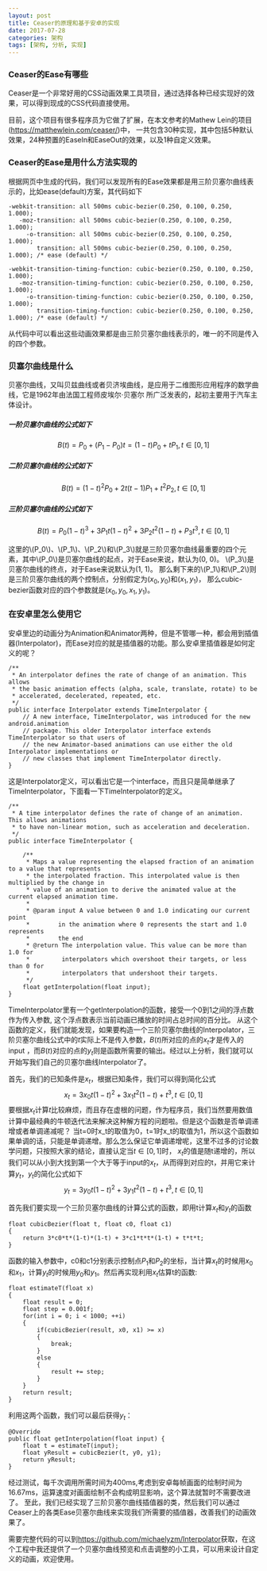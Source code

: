 ```yaml
---
layout: post
title: Ceaser的原理和基于安卓的实现
date: 2017-07-28
categories: 架构
tags: [架构, 分析, 实现]
---
```


### Ceaser的Ease有哪些
Ceaser是一个非常好用的CSS动画效果工具项目，通过选择各种已经实现好的效果，可以得到现成的CSS代码直接使用。
  
目前，这个项目有很多程序员为它做了扩展，在本文参考的Mathew Lein的项目(<https://matthewlein.com/ceaser/>)中，
一共包含30种实现，其中包括5种默认效果，24种预置的EaseIn和EaseOut的效果，以及1种自定义效果。
### Ceaser的Ease是用什么方法实现的
根据网页中生成的代码，我们可以发现所有的Ease效果都是用三阶贝塞尔曲线表示的，比如ease(default)方案，其代码如下

    -webkit-transition: all 500ms cubic-bezier(0.250, 0.100, 0.250, 1.000); 
       -moz-transition: all 500ms cubic-bezier(0.250, 0.100, 0.250, 1.000); 
         -o-transition: all 500ms cubic-bezier(0.250, 0.100, 0.250, 1.000); 
            transition: all 500ms cubic-bezier(0.250, 0.100, 0.250, 1.000); /* ease (default) */

    -webkit-transition-timing-function: cubic-bezier(0.250, 0.100, 0.250, 1.000); 
       -moz-transition-timing-function: cubic-bezier(0.250, 0.100, 0.250, 1.000); 
         -o-transition-timing-function: cubic-bezier(0.250, 0.100, 0.250, 1.000); 
            transition-timing-function: cubic-bezier(0.250, 0.100, 0.250, 1.000); /* ease (default) */
  
从代码中可以看出这些动画效果都是由三阶贝塞尔曲线表示的，唯一的不同是传入的四个参数。
  
### 贝塞尔曲线是什么
  
贝塞尔曲线，又叫贝兹曲线或者贝济埃曲线，是应用于二维图形应用程序的数学曲线，它是1962年由法国工程师皮埃尔·贝塞尔
所广泛发表的，起初主要用于汽车主体设计。
##### 一阶贝塞尔曲线的公式如下

$$B(t) = P_0 + (P_1 - P_0)t = (1 - t)P_0 + tP_1, t\in[0,1]$$

##### 二阶贝塞尔曲线的公式如下
  
$$B(t) = (1-t)^2P_0 + 2t(t-1)P_1 + t^2P_2, t\in[0,1]$$

##### 三阶贝塞尔曲线的公式如下
  
$$B(t) = P_0(1-t)^3 + 3P_1t(1-t)^2 + 3P_2t^2(1-t) + P_3t^3, t\in[0,1]$$

这里的\\(P_0\\)、\\(P_1\\)、\\(P_2\\)和\\(P_3\\)就是三阶贝塞尔曲线最重要的四个元素，其中\\(P_0\\)是贝塞尔曲线的起点，对于Ease来说，默认为(0, 0)。
\\(P_3\\)是贝塞尔曲线的终点，对于Ease来说默认为(1, 1)。 那么剩下来的\\(P_1\\)和\\(P_2\\)则是三阶贝塞尔曲线的两个控制点，分别假定为$(x_0, y_0)$和$(x_1, y_1)$，
那么cubic-bezier函数对应的四个参数就是$(x_0, y_0, x_1, y_1)$。
  
### 在安卓里怎么使用它
安卓里边的动画分为Animation和Animator两种，但是不管哪一种，都会用到插值器(Interpolator)，而Ease对应的就是插值器的功能。那么安卓里插值器是如何定义的呢？
  
	/**
	 * An interpolator defines the rate of change of an animation. This allows
	 * the basic animation effects (alpha, scale, translate, rotate) to be 
	 * accelerated, decelerated, repeated, etc.
	 */
	public interface Interpolator extends TimeInterpolator {
	    // A new interface, TimeInterpolator, was introduced for the new android.animation
	    // package. This older Interpolator interface extends TimeInterpolator so that users of
	    // the new Animator-based animations can use either the old Interpolator implementations or
	    // new classes that implement TimeInterpolator directly.
	}
这是Interpolator定义，可以看出它是一个interface，而且只是简单继承了TimeInterpolator，下面看一下TimeInterpolator的定义。
  
	/**
	 * A time interpolator defines the rate of change of an animation. This allows animations
	 * to have non-linear motion, such as acceleration and deceleration.
	 */
	public interface TimeInterpolator {

	    /**
	     * Maps a value representing the elapsed fraction of an animation to a value that represents
	     * the interpolated fraction. This interpolated value is then multiplied by the change in
	     * value of an animation to derive the animated value at the current elapsed animation time.
	     *
	     * @param input A value between 0 and 1.0 indicating our current point
	     *        in the animation where 0 represents the start and 1.0 represents
	     *        the end
	     * @return The interpolation value. This value can be more than 1.0 for
	     *         interpolators which overshoot their targets, or less than 0 for
	     *         interpolators that undershoot their targets.
	     */
	    float getInterpolation(float input);
	}
  
TimeInterpolator里有一个getInterpolation的函数，接受一个0到1之间的浮点数作为传入参数, 这个浮点数表示当前动画已播放的时间占总时间的百分比。
从这个函数的定义，我们就能发现，如果要构造一个三阶贝塞尔曲线的Interpolator，三阶贝塞尔曲线公式中的$t$实际上不是传入参数，$B(t)$所对应的点的$x_t$才是传入的input
，而$B(t)$对应的点的$y_t$则是函数所需要的输出。经过以上分析，我们就可以开始写我们自己的贝塞尔曲线Interpolator了。
  
首先，我们的已知条件是$x_t$，根据已知条件，我们可以得到简化公式
$$
x_t = 3x_0t(1-t)^2 + 3x_1t^2(1-t) + t^3, t\in[0,1]
$$
要根据$x_t$计算$t$比较麻烦，而且存在虚根的问题，作为程序员，我们当然要用数值计算中最经典的牛顿迭代法来解决这种解方程的问题啦。但是这个函数是否单调递增或者单调递减呢？
当t=0时x_t的取值为0，t=1时x_t的取值为1，所以这个函数如果单调的话，只能是单调递增。那么怎么保证它单调递增呢，这里不过多的讨论数学问题，只按照大家的结论，直接认定当$t\in[0,1]$时，
$x_t$的值是随t递增的，所以我们可以从小到大找到第一个大于等于input的$x_t$，从而得到对应的t，并用它来计算$y_t$，$y_t$的简化公式如下
$$
y_t = 3y_0t(1-t)^2 + 3y_1t^2(1-t) + t^3, t\in[0,1]
$$

首先我们要实现一个三阶贝塞尔曲线的计算公式的函数，即用t计算$x_t$和$y_t$的函数

    float cubicBezier(float t, float c0, float c1)
    {
        return 3*c0*t*(1-t)*(1-t) + 3*c1*t*t*(1-t) + t*t*t;
    }

函数的输入参数中，c0和c1分别表示控制点$P_1$和$P_2$的坐标，当计算$x_t$的时候用$x_0$和$x_1$，计算$y_t$的时候用$y_0$和$y_1$。然后再实现利用$x_t$估算t的函数:

    float estimateT(float x)
    {
        float result = 0;
        float step = 0.001f;
        for(int i = 0; i < 1000; ++i)
        {
            if(cubicBezier(result, x0, x1) >= x)
            {
                break;
            }
            else
            {
                result += step;
            }
        }
        return result;
    }

利用这两个函数，我们可以最后获得$y_t$：

    @Override
    public float getInterpolation(float input) {
        float t = estimateT(input);
        float yResult = cubicBezier(t, y0, y1);
        return yResult;
    }
  
经过测试，每千次调用所需时间为400ms,考虑到安卓每帧画面的绘制时间为16.67ms，运算速度对画面绘制不会构成明显影响，这个算法就暂时不需要改进了。
至此，我们已经实现了三阶贝塞尔曲线插值器的类，然后我们可以通过Ceaser上的各类Ease贝塞尔曲线来实现我们所需要的插值器，改善我们的动画效果了。
  
需要完整代码的可以到<https://github.com/michaelyzm/Interpolator>获取，在这个工程中我还提供了一个贝塞尔曲线预览和点击调整的小工具，可以用来设计自定义的动画，欢迎使用。
